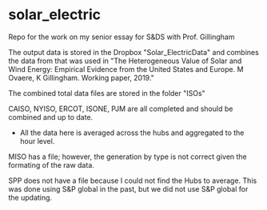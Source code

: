 # solar_electric
Repo for the work on my senior essay for S&amp;DS with Prof. Gillingham

The output data is stored in the Dropbox "Solar_ElectricData" and combines the data from that was used in "The Heterogeneous Value of Solar and Wind Energy: Empirical Evidence from the United States and Europe. M Ovaere, K Gillingham. Working paper, 2019."

The combined total data files are stored in the folder "ISOs"

CAISO, NYISO, ERCOT, ISONE, PJM are all completed and should be combined and up to date.

- All the data here is averaged across the hubs and aggregated to the hour level.

MISO has a file; however, the generation by type is not correct given the formating of the raw data.

SPP does not have a file because I could not find the Hubs to average. This was done using S&P global in the past, but we did not use S&P global for the updating. 
